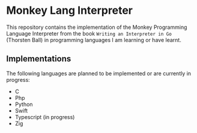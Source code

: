 # Monkey Lang Interpreter

This repository contains the implementation of the Monkey Programming Language
Interpreter from the book `Writing an Interpreter in Go` (Thorsten Ball) in
programming languages I am learning or have learnt.

## Implementations

The following languages are planned to be implemented or are currently in
progress:

- C
- Php
- Python
- Swift
- Typescript (in progress)
- Zig
